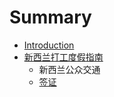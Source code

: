 # Summary

* [Introduction](README.md)
* [新西兰打工度­假指南](whv_guide.md)
   * 新西兰公众交通
   * [签证](working_holiday_visa.md)


